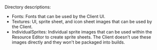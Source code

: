 Directory descriptions:
* Fonts: Fonts that can be used by the Client UI.
* Textures: UI, sprite sheet, and icon sheet images that can be used by the Client.
* IndividualSprites: Individual sprite images that can be used within the Resource Editor to create sprite sheets. The Client doesn't use these images directly and they won't be packaged into builds.
